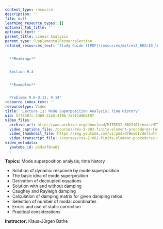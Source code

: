 ```yaml
---
content_type: resource
description: ''
file: null
learning_resource_types: []
optional_tab_title: ''
optional_text: ''
parent_title: Linear Analysis
parent_type: SupplementalResourceSection
related_resources_text: 'Study Guide ([PDF](resources/mitres2_002s10_lec11))


  **Readings**


  Section 9.3


  **Examples**


  Problems 9.6-9.11, 9.14'
resource_index_text: ''
resourcetype: Video
title: 'Lecture 11: Mode Superposition Analysis; Time History'
uid: 5ff838fc-3db9-32e6-4f8b-7a9f1d0b6f87
video_files:
  archive_url: http://www.archive.org/download/MITRES2_002S10linear/MITRES2_002S10linear_lec11_300k.mp4
  video_captions_file: /courses/res-2-002-finite-element-procedures-for-solids-and-structures-spring-2010/db435a24052b5a6b9d43d8dc4688599f_pSdxdfBnu0I.vtt
  video_thumbnail_file: https://img.youtube.com/vi/pSdxdfBnu0I/default.jpg
  video_transcript_file: /courses/res-2-002-finite-element-procedures-for-solids-and-structures-spring-2010/4495d7ea4ecfd3365ced01646aab2942_pSdxdfBnu0I.pdf
video_metadata:
  youtube_id: pSdxdfBnu0I
---
```


**Topics:** Mode superposition analysis; time history

*   Solution of dynamic response by mode superposition
*   The basic idea of mode superposition
*   Derivation of decoupled equations
*   Solution with and without damping
*   Caughey and Rayleigh damping
*   Calculation of damping matrix for given damping ratios
*   Selection of number of modal coordinates
*   Errors and use of static correction
*   Practical considerations

**Instructor:** Klaus-Jürgen Bathe